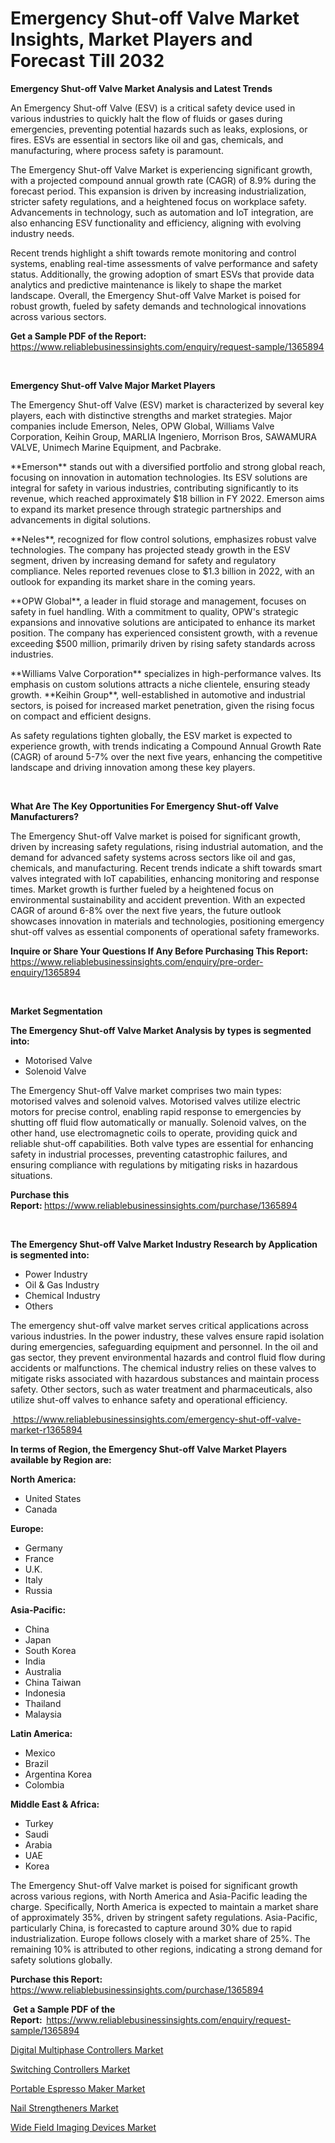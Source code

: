 <p><h1>Emergency Shut-off Valve Market Insights, Market Players and Forecast Till 2032</h1></p><p><strong>Emergency Shut-off Valve Market Analysis and Latest Trends</strong></p>
<p><p>An Emergency Shut-off Valve (ESV) is a critical safety device used in various industries to quickly halt the flow of fluids or gases during emergencies, preventing potential hazards such as leaks, explosions, or fires. ESVs are essential in sectors like oil and gas, chemicals, and manufacturing, where process safety is paramount.</p><p>The Emergency Shut-off Valve Market is experiencing significant growth, with a projected compound annual growth rate (CAGR) of 8.9% during the forecast period. This expansion is driven by increasing industrialization, stricter safety regulations, and a heightened focus on workplace safety. Advancements in technology, such as automation and IoT integration, are also enhancing ESV functionality and efficiency, aligning with evolving industry needs.</p><p>Recent trends highlight a shift towards remote monitoring and control systems, enabling real-time assessments of valve performance and safety status. Additionally, the growing adoption of smart ESVs that provide data analytics and predictive maintenance is likely to shape the market landscape. Overall, the Emergency Shut-off Valve Market is poised for robust growth, fueled by safety demands and technological innovations across various sectors.</p></p>
<p><strong>Get a Sample PDF of the Report:&nbsp;</strong> <a href="https://www.reliablebusinessinsights.com/enquiry/request-sample/1365894?utm_campaign=1138&utm_medium=2&utm_source=Github&utm_content=ia&utm_term=22032025&utm_id=emergency-shut-off-valve">https://www.reliablebusinessinsights.com/enquiry/request-sample/1365894</a></p>
<p>&nbsp;</p>
<p><strong>Emergency Shut-off Valve Major Market Players</strong></p>
<p><p>The Emergency Shut-off Valve (ESV) market is characterized by several key players, each with distinctive strengths and market strategies. Major companies include Emerson, Neles, OPW Global, Williams Valve Corporation, Keihin Group, MARLIA Ingeniero, Morrison Bros, SAWAMURA VALVE, Unimech Marine Equipment, and Pacbrake.</p><p>**Emerson** stands out with a diversified portfolio and strong global reach, focusing on innovation in automation technologies. Its ESV solutions are integral for safety in various industries, contributing significantly to its revenue, which reached approximately $18 billion in FY 2022. Emerson aims to expand its market presence through strategic partnerships and advancements in digital solutions.</p><p>**Neles**, recognized for flow control solutions, emphasizes robust valve technologies. The company has projected steady growth in the ESV segment, driven by increasing demand for safety and regulatory compliance. Neles reported revenues close to $1.3 billion in 2022, with an outlook for expanding its market share in the coming years.</p><p>**OPW Global**, a leader in fluid storage and management, focuses on safety in fuel handling. With a commitment to quality, OPW's strategic expansions and innovative solutions are anticipated to enhance its market position. The company has experienced consistent growth, with a revenue exceeding $500 million, primarily driven by rising safety standards across industries.</p><p>**Williams Valve Corporation** specializes in high-performance valves. Its emphasis on custom solutions attracts a niche clientele, ensuring steady growth. **Keihin Group**, well-established in automotive and industrial sectors, is poised for increased market penetration, given the rising focus on compact and efficient designs.</p><p>As safety regulations tighten globally, the ESV market is expected to experience growth, with trends indicating a Compound Annual Growth Rate (CAGR) of around 5-7% over the next five years, enhancing the competitive landscape and driving innovation among these key players.</p></p>
<p>&nbsp;</p>
<p><strong>What Are The Key Opportunities For Emergency Shut-off Valve Manufacturers?</strong></p>
<p><p>The Emergency Shut-off Valve market is poised for significant growth, driven by increasing safety regulations, rising industrial automation, and the demand for advanced safety systems across sectors like oil and gas, chemicals, and manufacturing. Recent trends indicate a shift towards smart valves integrated with IoT capabilities, enhancing monitoring and response times. Market growth is further fueled by a heightened focus on environmental sustainability and accident prevention. With an expected CAGR of around 6-8% over the next five years, the future outlook showcases innovation in materials and technologies, positioning emergency shut-off valves as essential components of operational safety frameworks.</p></p>
<p><strong>Inquire or Share Your Questions If Any Before Purchasing This Report:</strong> <a href="https://www.reliablebusinessinsights.com/enquiry/pre-order-enquiry/1365894?utm_campaign=1138&utm_medium=2&utm_source=Github&utm_content=ia&utm_term=22032025&utm_id=emergency-shut-off-valve">https://www.reliablebusinessinsights.com/enquiry/pre-order-enquiry/1365894</a></p>
<p>&nbsp;</p>
<p><strong>Market Segmentation</strong></p>
<p><strong>The Emergency Shut-off Valve Market Analysis by types is segmented into:</strong></p>
<p><ul><li>Motorised Valve</li><li>Solenoid Valve</li></ul></p>
<p><p>The Emergency Shut-off Valve market comprises two main types: motorised valves and solenoid valves. Motorised valves utilize electric motors for precise control, enabling rapid response to emergencies by shutting off fluid flow automatically or manually. Solenoid valves, on the other hand, use electromagnetic coils to operate, providing quick and reliable shut-off capabilities. Both valve types are essential for enhancing safety in industrial processes, preventing catastrophic failures, and ensuring compliance with regulations by mitigating risks in hazardous situations.</p></p>
<p><strong>Purchase this Report:&nbsp;</strong><a href="https://www.reliablebusinessinsights.com/purchase/1365894?utm_campaign=1138&utm_medium=2&utm_source=Github&utm_content=ia&utm_term=22032025&utm_id=emergency-shut-off-valve">https://www.reliablebusinessinsights.com/purchase/1365894</a></p>
<p>&nbsp;</p>
<p><strong>The Emergency Shut-off Valve Market Industry Research by Application is segmented into:</strong></p>
<p><ul><li>Power Industry</li><li>Oil & Gas Industry</li><li>Chemical Industry</li><li>Others</li></ul></p>
<p><p>The emergency shut-off valve market serves critical applications across various industries. In the power industry, these valves ensure rapid isolation during emergencies, safeguarding equipment and personnel. In the oil and gas sector, they prevent environmental hazards and control fluid flow during accidents or malfunctions. The chemical industry relies on these valves to mitigate risks associated with hazardous substances and maintain process safety. Other sectors, such as water treatment and pharmaceuticals, also utilize shut-off valves to enhance safety and operational efficiency.</p></p>
<p><a href="https://www.reliablebusinessinsights.com/emergency-shut-off-valve-market-r1365894?utm_campaign=1138&utm_medium=2&utm_source=Github&utm_content=ia&utm_term=22032025&utm_id=emergency-shut-off-valve">&nbsp;https://www.reliablebusinessinsights.com/emergency-shut-off-valve-market-r1365894</a></p>
<p><strong>In terms of Region, the Emergency Shut-off Valve Market Players available by Region are:</strong></p>
<p>
    <p> <strong> North America: </strong>
        <ul>
            <li>United States</li>
            <li>Canada</li>
        </ul>
        </p> 
    <p> <strong> Europe: </strong>
        <ul>
            <li>Germany</li>
            <li>France</li>
            <li>U.K.</li>
            <li>Italy</li>
            <li>Russia</li>
        </ul>
        </p> 
    <p> <strong> Asia-Pacific: </strong>
        <ul>
            <li>China</li>
            <li>Japan</li>
            <li>South Korea</li>
            <li>India</li>
            <li>Australia</li>
            <li>China Taiwan</li>
            <li>Indonesia</li>
            <li>Thailand</li>
            <li>Malaysia</li>
        </ul>
        </p> 
    <p> <strong> Latin America: </strong>
        <ul>
            <li>Mexico</li>
            <li>Brazil</li>
            <li>Argentina Korea</li>
            <li>Colombia</li>
        </ul>
        </p> 
    <p> <strong> Middle East & Africa: </strong>
        <ul>
            <li>Turkey</li>
            <li>Saudi</li>
            <li>Arabia</li>
            <li>UAE</li>
            <li>Korea</li>
        </ul>
    </p>
    </p>
<p><p>The Emergency Shut-off Valve market is poised for significant growth across various regions, with North America and Asia-Pacific leading the charge. Specifically, North America is expected to maintain a market share of approximately 35%, driven by stringent safety regulations. Asia-Pacific, particularly China, is forecasted to capture around 30% due to rapid industrialization. Europe follows closely with a market share of 25%. The remaining 10% is attributed to other regions, indicating a strong demand for safety solutions globally.</p></p>
<p><strong>Purchase this Report: </strong><a href="https://www.reliablebusinessinsights.com/purchase/1365894?utm_campaign=1138&utm_medium=2&utm_source=Github&utm_content=ia&utm_term=22032025&utm_id=emergency-shut-off-valve">https://www.reliablebusinessinsights.com/purchase/1365894</a></p>
<p>&nbsp;<strong>Get a Sample PDF of the Report:&nbsp;&nbsp;</strong><a href="https://www.reliablebusinessinsights.com/enquiry/request-sample/1365894?utm_campaign=1138&utm_medium=2&utm_source=Github&utm_content=ia&utm_term=22032025&utm_id=emergency-shut-off-valve">https://www.reliablebusinessinsights.com/enquiry/request-sample/1365894</a></p>
<p><strong></strong></p>
<p><p><a href="https://github.com/paullsiskec4/Market-Research-Report-List-1/blob/main/digital-multiphase-controllers-market.md?utm_campaign=1138&utm_medium=2&utm_source=Github&utm_content=ia&utm_term=22032025&utm_id=emergency-shut-off-valve">Digital Multiphase Controllers Market</a></p><p><a href="https://github.com/roehrtizonov/Market-Research-Report-List-1/blob/main/switching-controllers-market.md?utm_campaign=1138&utm_medium=2&utm_source=Github&utm_content=ia&utm_term=22032025&utm_id=emergency-shut-off-valve">Switching Controllers Market</a></p><p><a href="https://github.com/rutupueyed/Market-Research-Report-List-1/blob/main/portable-espresso-maker-market.md?utm_campaign=1138&utm_medium=2&utm_source=Github&utm_content=ia&utm_term=22032025&utm_id=emergency-shut-off-valve">Portable Espresso Maker Market</a></p><p><a href="https://github.com/hurstsaqibyl/Market-Research-Report-List-1/blob/main/nail-strengtheners-market.md?utm_campaign=1138&utm_medium=2&utm_source=Github&utm_content=ia&utm_term=22032025&utm_id=emergency-shut-off-valve">Nail Strengtheners Market</a></p><p><a href="https://github.com/altafvaraswj/Market-Research-Report-List-1/blob/main/wide-field-imaging-devices-market.md?utm_campaign=1138&utm_medium=2&utm_source=Github&utm_content=ia&utm_term=22032025&utm_id=emergency-shut-off-valve">Wide Field Imaging Devices Market</a></p></p>